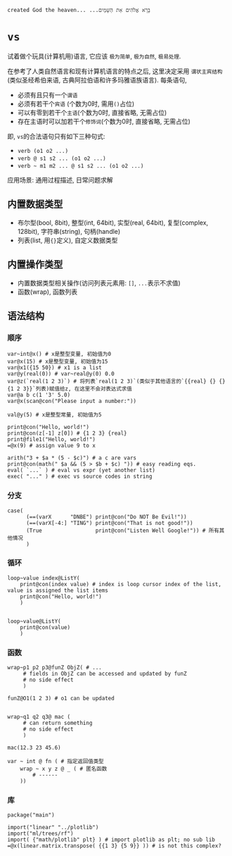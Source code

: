 ```created God the heaven... ...בָּרָא אֱלֹהִים אֵת הַשָּׁמַיִם```

# `vs`
试着做个玩具(计算机用)语言, 它应该 `极为简单`, `极为自然`, `极易处理`.

在参考了人类自然语言和现有计算机语言的特点之后, 这里决定采用 `谓状主宾结构`(类似圣经希伯来语, 古典阿拉伯语和许多玛雅语族语言).
每条语句, 
- 必须有且只有一个`谓语`
- 必须有若干个`宾语` (个数为0时, 需用`()`占位)
- 可以有零到若干个`主语`(个数为0时, 直接省略, 无需占位)
- 存在主语时可以加若干个`修饰词`(个数为0时, 直接省略, 无需占位)

即, `vs`的合法语句只有如下三种句式:
- `verb (o1 o2 ...)`
- `verb @ s1 s2 ... (o1 o2 ...)`
- `verb ~ m1 m2 ... @ s1 s2 ... (o1 o2 ...)`

应用场景: 通用过程描述, 日常问题求解

## 内置数据类型
- 布尔型(bool, 8bit), 整型(int, 64bit), 实型(real, 64bit), 复型(complex, 128bit), 字符串(string), 句柄(handle)
- 列表(list, 用`{}`定义), 自定义数据类型

## 内置操作类型
- 内置数据类型相关操作(访问列表元素用: `[]`, `...`表示不求值)
- 函数(wrap), 函数列表

## 语法结构
### 顺序
```
var~int@x() # x是整型变量, 初始值为0
var@x(15) # x是整型变量, 初始值为15
var@x1({15 50}) # x1 is a list
var@y(real(0)) # var~real@y(0) 0.0 
var@z(`real(1 2 3)`) # 将列表`real(1 2 3)`(类似于其他语言的`{{real} {} {} {1 2 3}}`列表)赋值给z, 在这里不会对表达式求值
var@a b c(1 '3' 5.0)
var@x(scan@con("Please input a number:"))

val@y(5) # x是整型常量, 初始值为5

print@con("Hello, world!")
print@con(z[-1] z[0]) # {1 2 3} {real}
print@file1("Hello, world!")
=@x(9) # assign value 9 to x

arith("3 + $a * (5 - $c)") # a c are vars
print@con(math(" $a && (5 > $b + $c) ")) # easy reading eqs.
eval( `...` ) # eval vs expr (yet another list)
exec( "..." ) # exec vs source codes in string
```

### 分支
```
case(
      (==(varX      "DNBE") print@con("Do NOT Be Evil!"))
      (==(varX[-4:] "TING") print@con("That is not good!"))
      (True                 print@con("Listen Well Google!")) # 所有其他情况
      )
```

### 循环
```
loop~value index@ListY(
    print@con(index value) # index is loop cursor index of the list, value is assigned the list items
    print@con("Hello, world!")
    )


loop~value@ListY(
    print@con(value)
    )
```

### 函数
```
wrap~p1 p2 p3@funZ ObjZ( # ...
     # fields in ObjZ can be accessed and updated by funZ
     # no side effect
     )

funZ@O1(1 2 3) # o1 can be updated


wrap~q1 q2 q3@ mac (
     # can return something
     # no side effect
     )

mac(12.3 23 45.6)

var ~ int @ fn ( # 指定返回值类型
    wrap ~ x y z @ _ ( # 匿名函数
        # ------
    ))
```

### 库
```
package("main")

import("linear" "../plotlib")
import("ml/trees/rf")
import( {"math/plotlib" plt} ) # import plotlib as plt; no sub lib
=@x(linear.matrix.transpose( {{1 3} {5 9}} )) # is not this complex?
```